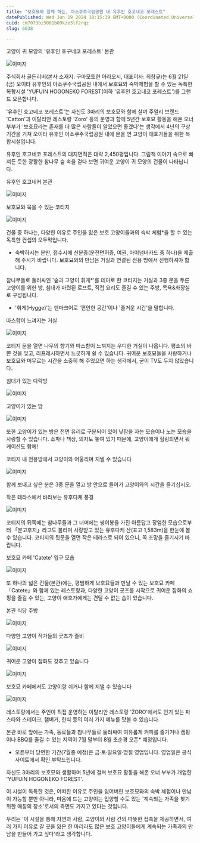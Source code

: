 ```yaml
---
title: "보호묘와 함께 하는, 아소쿠주국립공원 내 유후인 호고네코 포레스트"
datePublished: Wed Jun 19 2024 18:15:39 GMT+0000 (Coordinated Universal Time)
cuid: cm7073bi5001b09kze3lf2rqz
slug: 6638

---
```



고양이 귀 모양의 '유후인 호구네코 포레스트' 본관

![이미지](https://cdn.hashnode.com/res/hashnode/image/upload/v1739260970566/d86cef0f-cb1e-4582-afe1-f31eaa1dda7b.jpeg)

주식회사 골든리버(본사 소재지: 구마모토현 아라오시, 대표이사: 최창규)는 6월 21일(금) 오이타 유후인의 아소쿠주국립공원 내에서 보호묘와 숙박체험을 할 수 있는 독특한 복합시설 'YUFUIN HOGONEKO FOREST(이하 '유후인 호고네코 포레스트')를 그랜드 오픈합니다.

'유후인 호고네코 포레스트'는 자신도 3마리의 보호묘와 함께 살며 주얼리 브랜드 'Catton'과 이탈리안 레스토랑 'Zoro' 등의 운영과 함께 5년간 보호묘 활동을 해온 오너 부부가 '보호묘라는 존재를 더 많은 사람들이 알았으면 좋겠다'는 생각에서 4년의 구상기간을 거쳐 오이타 유후인 아소쿠주국립공원 내에 문을 연 고양이 애호가들을 위한 복합시설입니다.

유후인 호고네코 포레스트의 대지면적은 대략 2,450평입니다. 그림책 이야기 속으로 빠져든 듯한 광활한 참나무 숲 속을 걷다 보면 귀여운 고양이 귀 모양의 건물이 나타납니다.

유후인 호고네커 본관

![이미지](https://cdn.hashnode.com/res/hashnode/image/upload/v1739260972992/b8765e2a-1b48-49c6-8542-d9ffa3ee6265.jpeg)

보호묘와 묵을 수 있는 코티지

![이미지](https://cdn.hashnode.com/res/hashnode/image/upload/v1739260975148/ac36cc1a-8828-4674-aee2-3b2ebd7aa272.jpeg)

건물 중 하나는, 다양한 이유로 주인을 잃은 보호 고양이들과의 숙박 체험*을 할 수 있는 독특한 컨셉의 오두막입니다.

* 숙박하시는 분만, 접수시에 신분증(운전면허증, 여권, 마이넘버카드 중 하나)을 제출해 주시기 바랍니다. 보호묘와의 만남은 거실과 연결된 전용 방에서 진행하셔야 합니다.

참나무들로 둘러싸인 '숲과 고양이 휘게*'를 테마로 한 코티지는 거실과 3중 문을 두른 고양이를 위한 방, 침대가 마련된 로프트, 직접 요리도 즐길 수 있는 주방, 목욕&화장실로 구성됩니다.

* '휘게(Hygge)'는 덴마크어로 '편안한 공간'이나 '즐거운 시간'을 말합니다.

따스함이 느껴지는 거실

![이미지](https://cdn.hashnode.com/res/hashnode/image/upload/v1739260977602/c91357a1-7712-4fe1-9152-d1015436708c.jpeg)

코티지 문을 열면 나무의 향기와 따스함이 느껴지는 우디한 거실이 나옵니다. 평소의 바쁜 것을 잊고, 리프레시하면서 느긋하게 쉴 수 있습니다. 귀여운 보호묘들을 사랑하거나 보호묘와 머무르는 시간을 소중히 해 주었으면 하는 생각에서, 굳이 TV도 두지 않았습니다.

침대가 있는 다락방

![이미지](https://cdn.hashnode.com/res/hashnode/image/upload/v1739260979611/a73c10f6-f047-4ed4-82ed-3441b48693ea.jpeg)

고양이가 있는 방

![이미지](https://cdn.hashnode.com/res/hashnode/image/upload/v1739260981791/b64837ce-6a1a-4b17-95ff-7a85c52e5af5.jpeg)

또한 고양이가 있는 방은 전면 유리로 구분되어 있어 낮잠을 자는 모습이나 노는 모습을 사랑할 수 있습니다. 소파나 책상, 의자도 놓여 있기 때문에, 고양이에게 힐링되면서 워케이션도 함께!

코티지 내 전용방에서 고양이와 어울리며 지낼 수 있습니다

![이미지](https://cdn.hashnode.com/res/hashnode/image/upload/v1739260983960/5a7f3141-7dfd-409a-a7b6-81bb015ce5ee.jpeg)

함께 보내고 싶은 분은 3중 문을 열고 방 안으로 들어가 고양이와의 시간을 즐기십시오.

작은 테라스에서 바라보는 유후다케 풍경

![이미지](https://cdn.hashnode.com/res/hashnode/image/upload/v1739260986405/e6f9b59e-8f13-48ba-b3fe-d0db319636cc.jpeg)

코티지의 뒤쪽에는 참나무들과 그 너머에는 쌍이봉을 가진 아름답고 장엄한 모습으로부터 「분고후지」라고도 불리며 사랑받고 있는 유후다케 산(표고 1,583m)을 한눈에 볼 수 있습니다. 코티지의 뒷문을 열면 작은 테라스로 되어 있으니, 꼭 조망을 즐기시기 바랍니다.

보호묘 카페 'Catete' 입구 모습

![이미지](https://cdn.hashnode.com/res/hashnode/image/upload/v1739260988410/ba5fb1fa-60bc-4d3d-96b8-3410ca86c325.jpeg)

또 하나의 넓은 건물(본관)에는, 평범하게 보호묘들과 만날 수 있는 보호묘 카페 「Catete」와 함께 있는 레스토랑과, 다양한 고양이 굿즈를 시작으로 귀여운 잡화의 쇼핑을 즐길 수 있는, 고양이 애호가에게는 견딜 수 없는 숍이 있습니다.

본관 식당 주방

![이미지](https://cdn.hashnode.com/res/hashnode/image/upload/v1739260990438/dfd56432-741b-41f6-b902-fe965c64820f.jpeg)

다양한 고양이 작가들의 굿즈가 즐비

![이미지](https://cdn.hashnode.com/res/hashnode/image/upload/v1739260992566/74f66eab-06d5-4012-97b7-226053c5dd7d.jpeg)

귀여운 고양이 잡화도 갖추고 있습니다

![이미지](https://cdn.hashnode.com/res/hashnode/image/upload/v1739260994915/fd118479-2f47-42e3-ad6c-562ee48441f0.jpeg)

보호묘 카페에서도 고양이랑 쉬거나 함께 지낼 수 있습니다

![이미지](https://cdn.hashnode.com/res/hashnode/image/upload/v1739260997084/a63532db-70f8-4fcc-82c6-46249532808a.jpeg)

레스토랑에서는 주인이 직접 운영하는 이탈리안 레스토랑 'ZORO'에서도 인기 있는 파스타와 스테이크, 햄버거, 한식 등의 여러 가지 메뉴를 맛볼 수 있습니다.

본관 바로 앞에는 가족, 동료들과 참나무들로 둘러싸여 여유롭게 커피를 즐기거나 캠핑이나 BBQ를 즐길 수 있는 지역이 7월 말부터 8월 초순경 오픈* 예정입니다.

* 오픈부터 당면한 기간(7월중 예정)은 금·토·일요일·명절 영업입니다. 영업일은 공식 사이트에서 확인 부탁드립니다.

자신도 3마리의 보호묘와 생활하며 5년에 걸쳐 보호묘 활동을 해온 오너 부부가 개업한 'YUFUIN HOGONEKO FOREST'.

이 시설이 독특한 것은, 어떠한 이유로 주인을 잃어버린 보호묘와의 숙박 체험이나 만남이 가능할 뿐만 아니라, 마음에 드는 고양이는 입양할 수도 있는 '계속되는 가족을 찾기 위한 매칭의 장소'로서의 측면도 가지고 있다는 것입니다.

우리는 '이 시설을 통해 자연과 사람, 고양이와 사람 간의 따뜻한 접촉을 제공하면서, 여러 가지 이유로 갈 곳을 잃은 한 마리라도 많은 보호 고양이들에게 계속되는 가족과의 만남을 만들어 가고 싶다'라고 생각합니다.